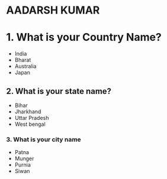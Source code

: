 <!DOCTYPE html>
<html lang="en">
<head>
    <meta charset="UTF-8">
    <meta name="viewport" content="width=device-width, initial-scale=1.0">
    <title>Document</title>
</head>
<body><h1>AADARSH KUMAR </h1>
    <h1>1. What is your Country Name?</h1>
    <ul>
        <li>India</li>
        <li>Bharat</li>
        <li>Australia</li>
        <li>Japan</li>
    </ul>
    <h2>2. What is your state name?</h2>
    <ul>
        <li>Bihar</li>
        <li>Jharkhand</li>
        <li>Uttar Pradesh</li>
        <li>West bengal</li>
    </ul>
    <h3>3. What is your city name</h3>
    <ul>
        <li>Patna</li>
        <li>Munger</li>
        <li>Purnia</li>
        <li>Siwan</li>
    </ul>
</body>
</html>
